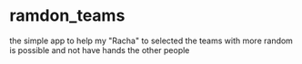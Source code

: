 # ramdon_teams
the simple app to help my "Racha" to selected the teams with more random is possible and not have hands the other people
